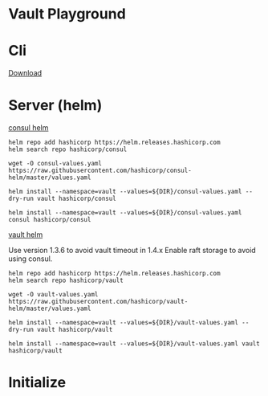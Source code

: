 Vault Playground
===

# Cli

[Download](https://releases.hashicorp.com/vault/1.4.2/vault_1.4.2_darwin_amd64.zip)

# Server (helm)

[consul helm](https://github.com/hashicorp/consul-helm)

```
helm repo add hashicorp https://helm.releases.hashicorp.com
helm search repo hashicorp/consul

wget -O consul-values.yaml https://raw.githubusercontent.com/hashicorp/consul-helm/master/values.yaml

helm install --namespace=vault --values=${DIR}/consul-values.yaml --dry-run vault hashicorp/consul

helm install --namespace=vault --values=${DIR}/consul-values.yaml consul hashicorp/consul
```

[vault helm](https://github.com/hashicorp/vault-helm)

Use version 1.3.6 to avoid vault timeout in 1.4.x
Enable raft storage to avoid using consul.
```
helm repo add hashicorp https://helm.releases.hashicorp.com
helm search repo hashicorp/vault

wget -O vault-values.yaml https://raw.githubusercontent.com/hashicorp/vault-helm/master/values.yaml

helm install --namespace=vault --values=${DIR}/vault-values.yaml --dry-run vault hashicorp/vault

helm install --namespace=vault --values=${DIR}/vault-values.yaml vault hashicorp/vault
```

# Initialize

```
```
